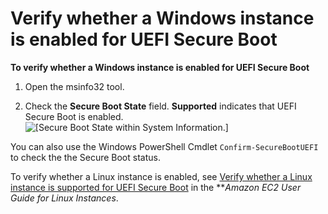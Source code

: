 # Verify whether a Windows instance is enabled for UEFI Secure Boot<a name="verify-uefi-secure-boot"></a>

**To verify whether a Windows instance is enabled for UEFI Secure Boot**

1. Open the msinfo32 tool\.

1. Check the **Secure Boot State** field\. **Supported** indicates that UEFI Secure Boot is enabled\.  
![\[Secure Boot State within System Information.\]](http://docs.aws.amazon.com/AWSEC2/latest/WindowsGuide/images/secure-boot-state-win.png)

You can also use the Windows PowerShell Cmdlet `Confirm-SecureBootUEFI` to check the the Secure Boot status\.

To verify whether a Linux instance is enabled, see [Verify whether a Linux instance is supported for UEFI Secure Boot](https://docs.aws.amazon.com/AWSEC2/latest/UserGuide/verify-uefi-secure-boot) in the ***Amazon EC2 User Guide for Linux Instances*\.